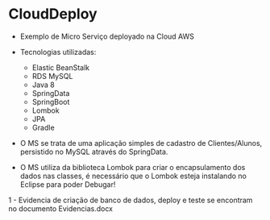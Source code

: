 # CloudDeploy

* Exemplo de Micro Serviço deployado na Cloud AWS

* Tecnologias utilizadas:
	* Elastic BeanStalk 
	* RDS MySQL
	* Java 8 
	* SpringData
	* SpringBoot
	* Lombok
	* JPA
	* Gradle

* O MS se trata de uma aplicação simples de cadastro de Clientes/Alunos, persistido no MySQL através do SpringData.
* O MS utiliza da biblioteca Lombok para criar o encapsulamento dos dados nas classes, é necessário que o Lombok esteja instalando no Eclipse para poder Debugar!

1 - Evidencia de criação de banco de dados, deploy e teste se encontram no documento Evidencias.docx
